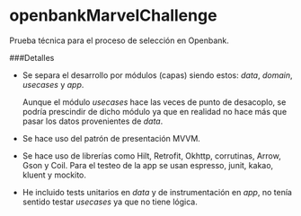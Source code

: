 # openbankMarvelChallenge

Prueba técnica para el proceso de selección en Openbank.

###Detalles

* Se separa el desarrollo por módulos (capas) siendo estos: *data*, *domain*, *usecases* y *app*. 

	Aunque el módulo *usecases* hace las veces de punto de desacoplo, se podría prescindir de dicho módulo ya que en realidad no hace más que pasar los datos provenientes de *data*.

* Se hace uso del patrón de presentación MVVM.

* Se hace uso de librerías como Hilt, Retrofit, Okhttp, corrutinas, Arrow, Gson y Coil. Para el testeo de la app se usan espresso, junit, kakao, kluent y mockito.

* He incluido tests unitarios en *data* y de instrumentación en *app*, no tenía sentido testar *usecases* ya que no tiene lógica.